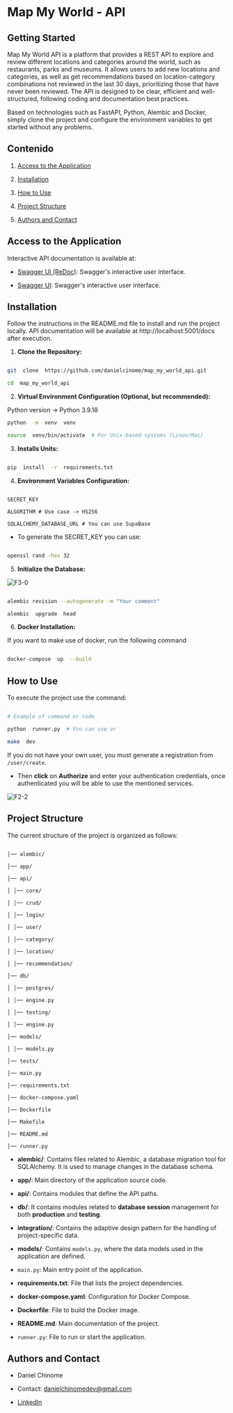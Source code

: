 # Map My World - API

  

## Getting Started

  

Map My World API is a platform that provides a REST API to explore and review different locations and categories around the world, such as restaurants, parks and museums. It allows users to add new locations and categories, as well as get recommendations based on location-category combinations not reviewed in the last 30 days, prioritizing those that have never been reviewed. The API is designed to be clear, efficient and well-structured, following coding and documentation best practices.

  

Based on technologies such as FastAPI, Python, Alembic and Docker, simply clone the project and configure the environment variables to get started without any problems.

  

## Contenido

  

1. [Access to the Application](#access-to-the-application)

2. [Installation](#installation)

3. [How to Use](#how-to-use)

4. [Project Structure](#project-structure)

5. [Authors and Contact](#authors-and-contact)

  

## Access to the Application

  

Interactive API documentation is available at:

  

- [Swagger UI (ReDoc)](http://localhost:5001/redoc): Swagger's interactive user interface.

- [Swagger UI](http://localhost:5001/docs): Swagger's interactive user interface.

  

## Installation

  

Follow the instructions in the README.md file to install and run the project locally. API documentation will be available at http://localhost:5001/docs after execution.

  

1.  **Clone the Repository:**

  

```bash

git  clone  https://github.com/danielcinome/map_my_world_api.git

cd  map_my_world_api

```

  

2.  **Virtual Environment Configuration (Optional, but recommended):**

  Python version → Python 3.9.18

```bash
python  -m  venv  venv

source  venv/bin/activate  # For Unix-based systems (Linux/Mac)

```

  

3.  **Installs Units:**

  

```bash

pip  install  -r  requirements.txt

```

  

4.  **Environment Variables Configuration:**

  

```

SECRET_KEY

ALGORITHM # Use case -> HS256

SQLALCHEMY_DATABASE_URL # You can use SupaBase

```

  

* To generate the SECRET_KEY you can use:

```bash

openssl rand -hex 32

```

  

5.  **Initialize the Database:**
  
 ![F3-0](https://usijibigyuixwbbmwhws.supabase.co/storage/v1/object/public/map_my_world/model_db_map_my_world.png)

```bash

alembic revision --autogenerate -m "Your comment"

alembic  upgrade  head

```

  

6.  **Docker Installation:**

  

If you want to make use of docker, run the following command

  

```bash

docker-compose  up  --build

```

  

## How to Use

  

To execute the project use the command:

  

```bash

# Example of command or code

python  runner.py  # You can use or

make  dev

```

  
  

If you do not have your own user, you must generate a registration from `/user/create`.

  

- Then **click** on **Authorize** and enter your authentication credentials, once authenticated you will be able to use the mentioned services.

  

![F2-2](https://i.ibb.co/rt7FsgL/Captura-de-pantalla-2023-12-17-a-la-s-7-47-50-p-m.png)

  
  

## Project Structure

  

The current structure of the project is organized as follows:

  

```plaintext

│── alembic/

│── app/

│── api/

│ │── core/

│ │── crud/

│ │── login/

│ │── user/

│ │── category/

│ │── location/

│ │── recommendation/

│── db/

│ │── postgres/

│ │── engine.py

│ │── testing/

│ │── engine.py

│── models/

│ │── models.py

│── tests/

│── main.py

│── requirements.txt

│── docker-compose.yaml

│── Dockerfile

│── Makefile

│── README.md

│── runner.py

```

  

-  **alembic/**: Contains files related to Alembic, a database migration tool for SQLAlchemy. It is used to manage changes in the database schema.

-  **app/**: Main directory of the application source code.

-  **api/**: Contains modules that define the API paths.

-  **db/**: It contains modules related to **database session** management for both **production** and **testing**.

-  **integration/**: Contains the adaptive design pattern for the handling of project-specific data.

-  **models/**: Contains `models.py`, where the data models used in the application are defined.

  

-  `main.py`: Main entry point of the application.

  

-  **requirements.txt**: File that lists the project dependencies.

-  **docker-compose.yaml**: Configuration for Docker Compose.

-  **Dockerfile**: File to build the Docker image.

-  **README.md**: Main documentation of the project.

-  `runner.py`: File to run or start the application.

  
  

## Authors and Contact

- Daniel Chinome

- Contact: danielchinomedev@gmail.com

- [LinkedIn](https://www.linkedin.com/in/danielchinome/)